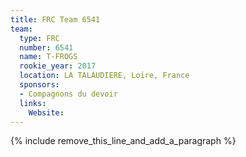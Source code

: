 ```yaml
---
title: FRC Team 6541
team:
  type: FRC
  number: 6541
  name: T-FROGS
  rookie_year: 2017
  location: LA TALAUDIERE, Loire, France
  sponsors:
  - Compagnons du devoir
  links:
    Website:
---
```


{% include remove_this_line_and_add_a_paragraph %}